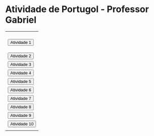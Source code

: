 # Atividade de Portugol - Professor Gabriel

<html>
<head>
</head>
<body>
<table>
<tr><td>
</td></tr>
<tr><td>
 
<a href="https://raw.githubusercontent.com/guiihcolusso/AtividadePortugol/main/Atividade%201.por"><button>Atividade 1</button>
</td></tr>
<tr><td>
 <a href="https://raw.githubusercontent.com/guiihcolusso/AtividadePortugol/main/Atividade%202.por"><button>Atividade 2</button>
</td></tr>
<tr><td>
 <a href="https://raw.githubusercontent.com/guiihcolusso/AtividadePortugol/main/Atividade%203.porr"><button>Atividade 3</button>
</td></tr>
<tr><td>
 <a href="https://raw.githubusercontent.com/guiihcolusso/AtividadePortugol/main/Atividade%202.por"><button>Atividade 4</button>
</td></tr>
<tr><td>
<a href="https://raw.githubusercontent.com/guiihcolusso/AtividadePortugol/main/Atividade%201.por"><button>Atividade 5</button>
</td></tr>
<tr><td>
 <a href="https://raw.githubusercontent.com/guiihcolusso/AtividadePortugol/main/Atividade%202.por"><button>Atividade 6</button>
</td></tr>
<tr><td>
 <a href="https://raw.githubusercontent.com/guiihcolusso/AtividadePortugol/main/Atividade%202.por"><button>Atividade 7</button>
</td></tr>
<tr><td>
 <a href="https://raw.githubusercontent.com/guiihcolusso/AtividadePortugol/main/Atividade%202.por"><button>Atividade 8</button>
</td></tr>
<tr><td>
<a href="https://raw.githubusercontent.com/guiihcolusso/AtividadePortugol/main/Atividade%202.por"><button>Atividade 9</button>
</td></tr>
<tr><td>
 <a href="https://raw.githubusercontent.com/guiihcolusso/AtividadePortugol/main/Atividade%202.por"><button>Atividade 10</button>
</td></tr>
<tr><td>
 



</td></tr>
</table>
</body>
